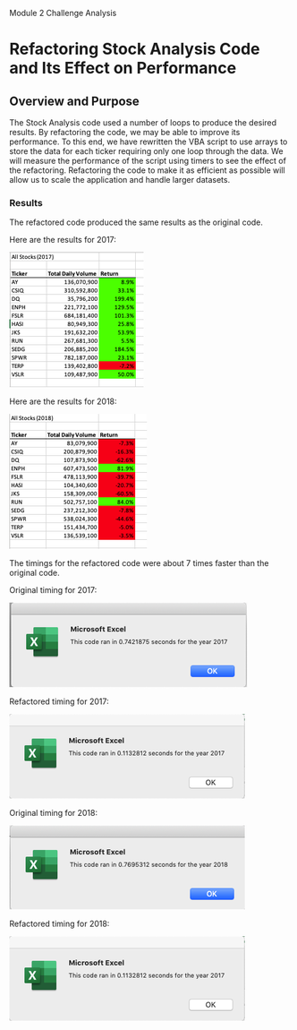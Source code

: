 Module 2 Challenge Analysis

# Refactoring Stock Analysis Code and Its Effect on Performance

## Overview and Purpose
The Stock Analysis code used a number of loops to produce the desired results.  By refactoring the code, we may be able to improve its performance.  To this end, we have rewritten the VBA script to use arrays to store the data for each ticker requiring only one loop through the data.  We will measure the performance of the script using timers to see the effect of the refactoring.  Refactoring the code to make it as efficient as possible will allow us to scale the application and handle larger datasets.

### Results
The refactored code produced the same results as the original code. 

Here are the results for 2017:

<img src=/Resources/Refactored_Output_2017.png></img>

Here are the results for 2018:

<img src=/Resources/Refactored_Output_2018.png></img>

The timings for the refactored code were about 7 times faster than the original code.

Original timing for 2017:

<img src=/Resources/Unrefactored_Timing_2017.png></img>

Refactored timing for 2017:

<img src=/Resources/VBA_Challenge_2017.png></img>

Original timing for 2018:

<img src=/Resources/Unrefactored_Timing_2018.png></img>

Refactored timing for 2018:

<img src=/Resources/VBA_Challenge_2017.png></img>





